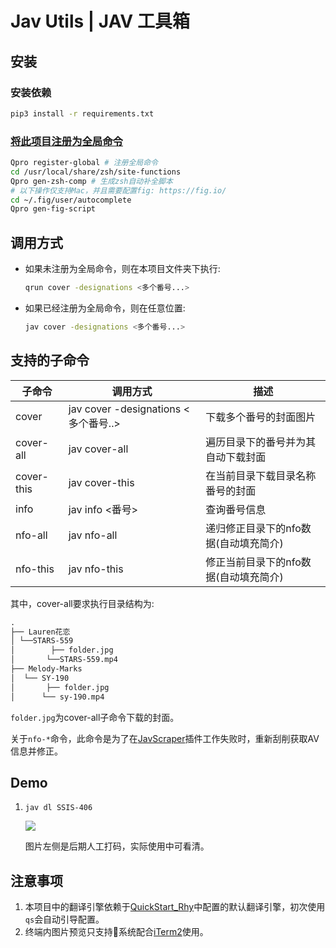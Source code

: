 # Jav Utils | JAV 工具箱

## 安装

### 安装依赖

```sh
pip3 install -r requirements.txt
```

### [将此项目注册为全局命令](https://rhythmlian.cn/2020/02/14/QuickProject/#%E5%B0%86Commander%E5%BA%94%E7%94%A8%E6%B3%A8%E5%86%8C%E4%B8%BA%E5%85%A8%E5%B1%80%E5%91%BD%E4%BB%A4)

```sh
Qpro register-global # 注册全局命令
cd /usr/local/share/zsh/site-functions
Qpro gen-zsh-comp # 生成zsh自动补全脚本
# 以下操作仅支持Mac，并且需要配置fig: https://fig.io/
cd ~/.fig/user/autocomplete
Qpro gen-fig-script
```

## 调用方式

- 如果未注册为全局命令，则在本项目文件夹下执行:
  
  ```sh
  qrun cover -designations <多个番号...>
  ```

- 如果已经注册为全局命令，则在任意位置:

  ```sh
  jav cover -designations <多个番号...>
  ```

## 支持的子命令

| 子命令 | 调用方式                             | 描述                                         |
| ------ | ------------------------------------ | -------------------------------------------- |
| cover  | jav cover -designations <多个番号..> | 下载多个番号的封面图片                       |
| cover-all | jav cover-all | 遍历目录下的番号并为其自动下载封面 |
| cover-this | jav cover-this | 在当前目录下载目录名称番号的封面 |
| info   | jav info <番号>                      | 查询番号信息                                 |
| nfo-all | jav nfo-all | 递归修正目录下的nfo数据(自动填充简介) |
| nfo-this | jav nfo-this | 修正当前目录下的nfo数据(自动填充简介) |


其中，cover-all要求执行目录结构为:
```txt
.
├── Lauren花恋
│ └──STARS-559
│        ├── folder.jpg
│       └──STARS-559.mp4
├── Melody-Marks
│  └── SY-190
│       ├── folder.jpg
│      └── sy-190.mp4
```

`folder.jpg`为cover-all子命令下载的封面。

关于`nfo-*`命令，此命令是为了在[JavScraper](https://github.com/JavScraper/Emby.Plugins.JavScraper)插件工作失败时，重新刮削获取AV信息并修正。

## Demo

1. `jav dl SSIS-406`

   ![](https://cos.rhythmlian.cn/ImgBed/14676959edb211a0441bef3ae8593e65.png)

   图片左侧是后期人工打码，实际使用中可看清。

## 注意事项

1. 本项目中的翻译引擎依赖于[QuickStart_Rhy](https://github.com/Rhythmicc/qs)中配置的默认翻译引擎，初次使用`qs`会自动引导配置。
2. 终端内图片预览只支持系统配合[iTerm2](https://iterm2.com/)使用。